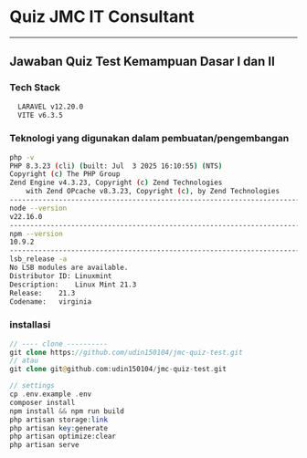 # Quiz JMC IT Consultant
---
## Jawaban Quiz Test Kemampuan Dasar I dan II

### Tech Stack
```bash
  LARAVEL v12.20.0 
  VITE v6.3.5 
```

### Teknologi yang digunakan dalam pembuatan/pengembangan 
```bash
php -v
PHP 8.3.23 (cli) (built: Jul  3 2025 16:10:55) (NTS)
Copyright (c) The PHP Group
Zend Engine v4.3.23, Copyright (c) Zend Technologies
    with Zend OPcache v8.3.23, Copyright (c), by Zend Technologies
----------------------------------------------------------------------------
node --version
v22.16.0
----------------------------------------------------------------------------
npm --version
10.9.2
----------------------------------------------------------------------------
lsb_release -a 
No LSB modules are available.
Distributor ID:	Linuxmint
Description:	Linux Mint 21.3
Release:	21.3
Codename:	virginia
```

### installasi 
```php
// ---- clone ----------
git clone https://github.com/udin150104/jmc-quiz-test.git 
// atau
git clone git@github.com:udin150104/jmc-quiz-test.git

// settings 
cp .env.example .env 
composer install
npm install && npm run build
php artisan storage:link
php artisan key:generate
php artisan optimize:clear
php artisan serve
```